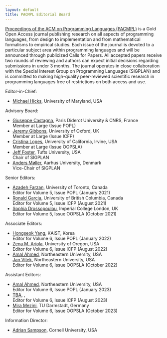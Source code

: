 ```yaml
---
layout: default
title: PACMPL Editorial Board
---
```


[Proceedings of the ACM on Programming Languages (PACMPL)](https://dl.acm.org/journal/pacmpl) 
is a Gold Open Access journal publishing research on all aspects of programming languages, 
from design to implementation 
and from mathematical formalisms to empirical studies. Each issue of the journal is devoted 
to a particular subject area within programming languages and will be announced through 
publicized Calls for Papers. All accepted papers receive two rounds of reviewing and authors 
can expect initial decisions regarding submissions in under 3 months. The journal operates 
in close collaboration with the Special Interest Group on Programming Languages (SIGPLAN) 
and is committed to making high-quality peer-reviewed scientific research in programming 
languages free of restrictions on both access and use.


Editor-in-Chief:
  - [Michael Hicks](http://www.cs.umd.edu/~mwh/), University of Maryland, USA

Advisory Board:
  - [Giuseppe Castagna](https://www.irif.fr/~gc/), Paris Diderot University & CNRS, France<br>
    Member at Large (Issue POPL)
  - [Jeremy Gibbons](https://www.cs.ox.ac.uk/people/jeremy.gibbons/), University of Oxford, UK<br>
    Member at Large (Issue ICFP)
  - [Cristina Lopes](https://www.ics.uci.edu/~lopes/), University of California, Irvine, USA <br>
    Member at Large (Issue OOPSLA)
  - [Jeff Foster](https://www.eecs.tufts.edu/~jfoster/), Tufts University, USA <br>
    Chair of SIGPLAN
  - [Anders Møller](https://cs.au.dk/~amoeller/), Aarhus University, Denmark <br>
    Vice-Chair of SIGPLAN

Senior Editors:
  - [Azadeh Farzan](https://www.cs.toronto.edu/~azadeh/), University of Toronto, Canada <br>
    Editor for Volume 5, Issue POPL (January 2021)
  - [Ronald Garcia](https://www.cs.ubc.ca/~rxg/), University of British Columbia, Canada <br>
    Editor for Volume 5, Issue ICFP (August 2021)
  - [Sophia Drossopoulou](https://wp.doc.ic.ac.uk/sd/), Imperial College London, UK <br>
    Editor for Volume 5, Issue OOPSLA (October 2021)

Associate Editors:
  - [Hongseok Yang](https://sites.google.com/view/hongseokyang/home), KAIST, Korea <br>
    Editor for Volume 6, Issue POPL (January 2022)
  - [Zena M. Ariola](http://ix.cs.uoregon.edu/~ariola/), University of Oregon, USA <br>
    Editor for Volume 6, Issue ICFP (August 2022)
  - [Amal Ahmed](http://www.ccs.neu.edu/home/amal/), Northeastern University, USA <br>
    [Jan Vitek](http://janvitek.org/), Northeastern University, USA <br>
    Editor for Volume 6, Issue OOPSLA (October 2022)

Assistant Editors:
  - [Amal Ahmed](http://www.ccs.neu.edu/home/amal/), Northeastern University, USA <br>
    Editor for Volume 6, Issue POPL (January 2023)
  - [TBA](), ,  <br>
    Editor for Volume 6, Issue ICFP (August 2023)
  - [Mira Mezini](https://www.stg.tu-darmstadt.de/main_stg/staff_stg/mira_mezini_1.en.jsp), TU Darmstadt, Germany <br>
    Editor for Volume 6, Issue OOPSLA (October 2023)

Information Director:
  - [Adrian Sampson](https://www.cs.cornell.edu/~asampson/), Cornell University, USA <br>
